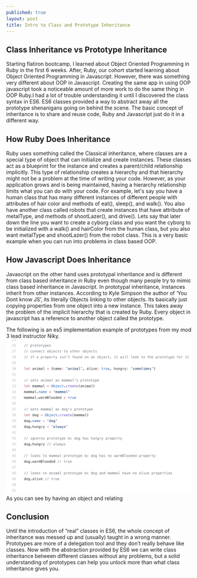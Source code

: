 ```yaml
---
published: true
layout: post
title: Intro to Class and Prototype Inheritance
---
```


## Class Inheritance vs Prototype Inheritance
Starting flatiron bootcamp, I learned about Object Oriented  Programming in Ruby in the first 6 weeks.  After, Ruby, our cohort started learning about Object Oriented Programming in Javascript. However, there was something very different about OOP in Javascript. Creating the same app in using OOP javascript took a noticeable amount of more work to do the same thing in OOP Ruby.I had a lot of trouble understanding it until I discovered the class syntax in ES6. ES6 classes provided a way to abstract away all the prototype shenanigans going on behind the scene. The basic concept of inheritance is to share and reuse code, Ruby and Javascript just do it in a different way.


## How Ruby Does Inheritance
Ruby uses something called the Classical inheritance, where classes are a special type of object that can initialize and create instances. These classes act as a blueprint for the instance and creates a parent/child relationship implicitly. This type of relationship creates a hierarchy and that hierarchy might not be a problem at the time of writing your code. However, as your application grows and is being maintained, having a hierarchy relationship limits what you can do with your code. For example, let's say you have a human class that has many different instances of different people with attributes of hair color and methods of eat(), sleep(), and walk(). You also have another class called robots that create instances that have attribute of metalType, and methods of shootLazer(), and drive(). Lets say that later down the line you want to create a cyborg class and you want the cyborg to be initialized with a walk() and hairColor from the human class, but you also want metalType and shootLazer() from the robot class. This is a very basic example when you can run into problems in class based OOP.


## How Javascript Does Inheritance

Javascript on the other hand uses prototypal inheritance and is different from class based inheritance in Ruby even though many people try to mimic class based inheritance in Javascript. In prototypal inheritance, instances inherit from other instances. According to Kyle Simpson the author of ‘You Dont know JS’, its literally Objects linking to other objects. Its basically just copying properties from one object into a new instance. This takes away the problem of the implicit hierarchy that is created by Ruby.  Every object in javascript has a reference to another object called the prototype.

The following is an es5 implementation example of prototypes from my mod 3 lead instructor Niky.
![prototype chain](../images/jsexample.png)
As you can see by having an object and relating


## Conclusion
Until the introduction of “real” classes in ES6, the whole concept of inheritance was messed up and (usually) taught in a wrong manner. Prototypes are more of a delegation tool and they don’t really behave like classes. Now with the abstraction provided by ES6 we can write class inheritance between different classes without any problems, but a solid understanding of prototypes can help you unlock more than what class inheritance gives you.
